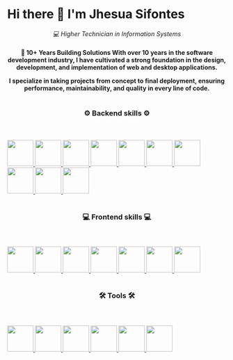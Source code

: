 # Hi there 👋 I'm Jhesua Sifontes


<div align="center">
<p align="center">
  <em>💻 Higher Technician in Information Systems <br>
  </em>
</p>
</div>

<!--- A B O U T   M E --->

<h4 align="center">
    🚀 10+ Years Building Solutions
With over 10 years in the software development industry, I have cultivated a strong foundation in the design, development, and implementation of web and desktop applications.

I specialize in taking projects from concept to final deployment, ensuring performance, maintainability, and quality in every line of code.<br>
</h4>

#


<p align="center">
  <h3 align="center">⚙️ Backend skills ⚙️</h3>
  <a href="https://sjhesua.com">
    <svg xmlns="http://www.w3.org/2000/svg" xmlns:xlink="http://www.w3.org/1999/xlink" width="666.75" height="48" viewBox="0 0 3556 256" fill="none" version="1.1">
      <g transform="translate(300, 0)">
        <img height="60px"  src="https://www.sjhesua.com/images/svg/php-logo-white.svg">
      </g>
      <g transform="translate(600, 0)">
        <img height="60px" src="https://www.sjhesua.com/images/svg/Node.js.svg">
      </g>
      <g transform="translate(900, 0)">
        <img height="60px" src="https://www.sjhesua.com/images/svg/MySQL.svg">
      </g>
      <g transform="translate(1200, 0)">
        <img height="60px" src="https://www.sjhesua.com/images/svg/MongoDB.svg">
      </g>
      <g transform="translate(1500, 0)">
        <img height="60px" src="https://www.sjhesua.com/images/svg/PostgresSQL.svg">
      </g>
      <g transform="translate(1800, 0)">
        <img height="60px" src="https://www.sjhesua.com/images/svg/Python.svg">
      </g>
      <g transform="translate(2100, 0)">
        <img height="60px" src="https://www.sjhesua.com/images/svg/Django.svg">
      </g>
      <g transform="translate(2400, 0)">
        <img height="60px" src="https://www.sjhesua.com/images/svg/DjangoREST.svg">
      </g>
      <g transform="translate(3000, 0)">
        <img height="60px" src="https://www.sjhesua.com/images/svg/Flask.svg">
      </g>
      <g transform="translate(3300, 0)">
        <img height="60px" src="https://www.sjhesua.com/images/svg/NGINX.svg">
      </g>
    </svg>
  </a>
</p>

#

<p align="center">
  <h3 align="center">💻 Frontend skills 💻</h3>
  <a href="https://sjhesua.com">
    <svg xmlns="http://www.w3.org/2000/svg" xmlns:xlink="http://www.w3.org/1999/xlink" width="666.75" height="48" viewBox="0 0 3556 256" fill="none" version="1.1">
      <g transform="translate(300, 0)">
        <img height="60px" src="https://www.sjhesua.com/images/svg/astro-public.svg">
      </g>
      <g transform="translate(600, 0)">
        <img height="60px" src="https://www.sjhesua.com/images/svg/Next.js.svg">
      </g>
      <g transform="translate(900, 0)">
        <img height="60px" src="https://www.sjhesua.com/images/svg/HTML5.svg">
      </g>
      <g transform="translate(1200, 0)">
        <img height="60px" src="https://www.sjhesua.com/images/svg/css3.svg">
      </g>
      <g transform="translate(1500, 0)">
        <img height="60px" src="https://www.sjhesua.com/images/svg/TailwindCSS.svg">
      </g>
      <g transform="translate(1800, 0)">
        <img height="60px" src="https://www.sjhesua.com/images/svg/React.svg">
      </g>
      <g transform="translate(2100, 0)">
        <img height="60px" src="https://www.sjhesua.com/images/svg/GodotEngine.svg">
      </g>
    </svg>
  </a>
</p>

#

<p align="center">
  <h3 align="center">🛠️ Tools 🛠️</h3>
  <a href="https://sjhesua.com">
    <svg xmlns="http://www.w3.org/2000/svg" xmlns:xlink="http://www.w3.org/1999/xlink" width="666.75" height="48" viewBox="0 0 3556 256" fill="none" version="1.1">
      <g transform="translate(300, 0)">
        <img height="60px" src="https://www.sjhesua.com/images/svg/aws.svg">
      </g>
      <g transform="translate(600, 0)">
        <img height="60px" src="https://www.sjhesua.com/images/svg/Docker.svg">
      </g>
      <g transform="translate(900, 0)">
        <img height="60px" src="https://www.sjhesua.com/images/svg/Firebase.svg">
      </g>
      <g transform="translate(1200, 0)">
        <img height="60px" src="https://www.sjhesua.com/images/svg/GitHub.svg">
      </g>
      <g transform="translate(1500, 0)">
        <img height="60px" src="https://www.sjhesua.com/images/svg/TensorFlow.svg">
      </g>
      <g transform="translate(1800, 0)">
        <img height="60px" src="https://www.sjhesua.com/images/svg/Pandas.svg">
      </g>
    </svg>
  </a>
</p>